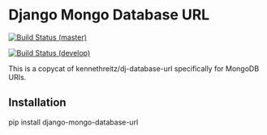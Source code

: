 Django Mongo Database URL
=========================

[![Build Status (master)](https://travis-ci.org/RyanBalfanz/django-mongo-database-url.png?branch=master)](https://travis-ci.org/RyanBalfanz/django-mongo-database-url)

[![Build Status (develop)](https://travis-ci.org/RyanBalfanz/django-mongo-database-url.png?branch=develop)](https://travis-ci.org/RyanBalfanz/django-mongo-database-url)


This is a copycat of kennethreitz/dj-database-url specifically for MongoDB URIs.

Installation
------------

pip install django-mongo-database-url
